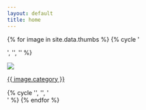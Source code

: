 ```yaml
---
layout: default
title: home
---
```


{% for image in site.data.thumbs %}
  {% cycle  '<div class="row">', '', '' %}
    <div class="col-sm-4">
      <a href="/images/{{ image.category }}">
        <div class="card bg-dark text-white" style="margin: 15px 0px;">
          <img class="img-fluid img-thumbnail" src="{{ site.bucket_url }}/{{ image.name }}" />
          <!-- alt="{ category[1][0].alt-text }"/> -->
          <div class="card-img-overlay">
            <p class="h4 card-title">{{ image.category }}</p>
          </div>
        </div>
      </a>
    </div>
  {% cycle '', '', '</div>' %}
{% endfor %}
